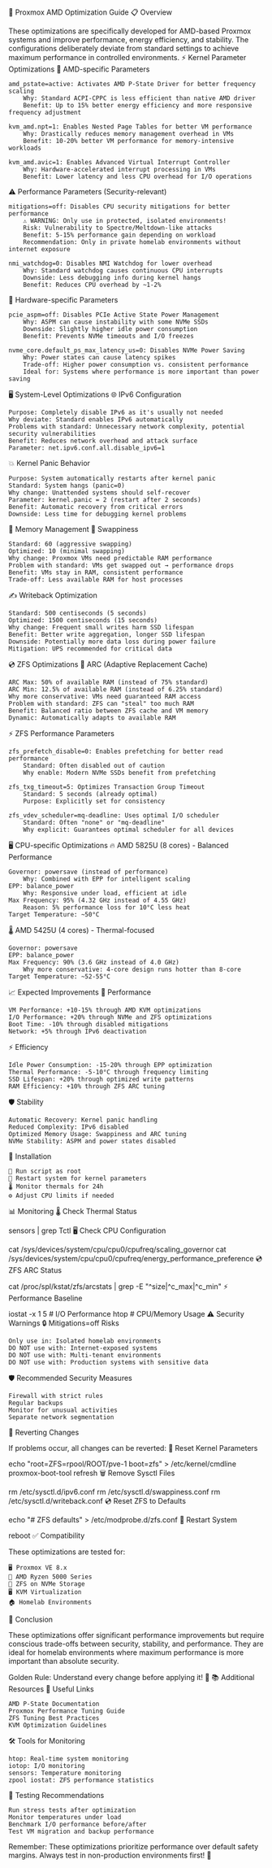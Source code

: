 🚀 Proxmox AMD Optimization Guide
📋 Overview

These optimizations are specifically developed for AMD-based Proxmox systems and improve performance, energy efficiency, and stability. The configurations deliberately deviate from standard settings to achieve maximum performance in controlled environments.
⚡ Kernel Parameter Optimizations
🔧 AMD-specific Parameters

    amd_pstate=active: Activates AMD P-State Driver for better frequency scaling
        Why: Standard ACPI-CPPC is less efficient than native AMD driver
        Benefit: Up to 15% better energy efficiency and more responsive frequency adjustment

    kvm_amd.npt=1: Enables Nested Page Tables for better VM performance
        Why: Drastically reduces memory management overhead in VMs
        Benefit: 10-20% better VM performance for memory-intensive workloads

    kvm_amd.avic=1: Enables Advanced Virtual Interrupt Controller
        Why: Hardware-accelerated interrupt processing in VMs
        Benefit: Lower latency and less CPU overhead for I/O operations

⚠️ Performance Parameters (Security-relevant)

    mitigations=off: Disables CPU security mitigations for better performance
        ⚠️ WARNING: Only use in protected, isolated environments!
        Risk: Vulnerability to Spectre/Meltdown-like attacks
        Benefit: 5-15% performance gain depending on workload
        Recommendation: Only in private homelab environments without internet exposure

    nmi_watchdog=0: Disables NMI Watchdog for lower overhead
        Why: Standard watchdog causes continuous CPU interrupts
        Downside: Less debugging info during kernel hangs
        Benefit: Reduces CPU overhead by ~1-2%

🔌 Hardware-specific Parameters

    pcie_aspm=off: Disables PCIe Active State Power Management
        Why: ASPM can cause instability with some NVMe SSDs
        Downside: Slightly higher idle power consumption
        Benefit: Prevents NVMe timeouts and I/O freezes

    nvme_core.default_ps_max_latency_us=0: Disables NVMe Power Saving
        Why: Power states can cause latency spikes
        Trade-off: Higher power consumption vs. consistent performance
        Ideal for: Systems where performance is more important than power saving

🖥️ System-Level Optimizations
🌐 IPv6 Configuration

    Purpose: Completely disable IPv6 as it's usually not needed
    Why deviate: Standard enables IPv6 automatically
    Problems with standard: Unnecessary network complexity, potential security vulnerabilities
    Benefit: Reduces network overhead and attack surface
    Parameter: net.ipv6.conf.all.disable_ipv6=1

💥 Kernel Panic Behavior

    Purpose: System automatically restarts after kernel panic
    Standard: System hangs (panic=0)
    Why change: Unattended systems should self-recover
    Parameter: kernel.panic = 2 (restart after 2 seconds)
    Benefit: Automatic recovery from critical errors
    Downside: Less time for debugging kernel problems

💾 Memory Management
🔄 Swappiness

    Standard: 60 (aggressive swapping)
    Optimized: 10 (minimal swapping)
    Why change: Proxmox VMs need predictable RAM performance
    Problem with standard: VMs get swapped out → performance drops
    Benefit: VMs stay in RAM, consistent performance
    Trade-off: Less available RAM for host processes

✍️ Writeback Optimization

    Standard: 500 centiseconds (5 seconds)
    Optimized: 1500 centiseconds (15 seconds)
    Why change: Frequent small writes harm SSD lifespan
    Benefit: Better write aggregation, longer SSD lifespan
    Downside: Potentially more data loss during power failure
    Mitigation: UPS recommended for critical data

💿 ZFS Optimizations
🧠 ARC (Adaptive Replacement Cache)

    ARC Max: 50% of available RAM (instead of 75% standard)
    ARC Min: 12.5% of available RAM (instead of 6.25% standard)
    Why more conservative: VMs need guaranteed RAM access
    Problem with standard: ZFS can "steal" too much RAM
    Benefit: Balanced ratio between ZFS cache and VM memory
    Dynamic: Automatically adapts to available RAM

⚡ ZFS Performance Parameters

    zfs_prefetch_disable=0: Enables prefetching for better read performance
        Standard: Often disabled out of caution
        Why enable: Modern NVMe SSDs benefit from prefetching

    zfs_txg_timeout=5: Optimizes Transaction Group Timeout
        Standard: 5 seconds (already optimal)
        Purpose: Explicitly set for consistency

    zfs_vdev_scheduler=mq-deadline: Uses optimal I/O scheduler
        Standard: Often "none" or "mq-deadline"
        Why explicit: Guarantees optimal scheduler for all devices

🖥️ CPU-specific Optimizations
🔥 AMD 5825U (8 cores) - Balanced Performance

    Governor: powersave (instead of performance)
        Why: Combined with EPP for intelligent scaling
    EPP: balance_power
        Why: Responsive under load, efficient at idle
    Max Frequency: 95% (4.32 GHz instead of 4.55 GHz)
        Reason: 5% performance loss for 10°C less heat
    Target Temperature: ~50°C

🌡️ AMD 5425U (4 cores) - Thermal-focused

    Governor: powersave
    EPP: balance_power
    Max Frequency: 90% (3.6 GHz instead of 4.0 GHz)
        Why more conservative: 4-core design runs hotter than 8-core
    Target Temperature: ~52-55°C

📈 Expected Improvements
🚀 Performance

    VM Performance: +10-15% through AMD KVM optimizations
    I/O Performance: +20% through NVMe and ZFS optimizations
    Boot Time: -10% through disabled mitigations
    Network: +5% through IPv6 deactivation

⚡ Efficiency

    Idle Power Consumption: -15-20% through EPP optimization
    Thermal Performance: -5-10°C through frequency limiting
    SSD Lifespan: +20% through optimized write patterns
    RAM Efficiency: +10% through ZFS ARC tuning

🛡️ Stability

    Automatic Recovery: Kernel panic handling
    Reduced Complexity: IPv6 disabled
    Optimized Memory Usage: Swappiness and ARC tuning
    NVMe Stability: ASPM and power states disabled

🔧 Installation

    📝 Run script as root
    🔄 Restart system for kernel parameters
    🌡️ Monitor thermals for 24h
    ⚙️ Adjust CPU limits if needed

📊 Monitoring
🌡️ Check Thermal Status

sensors | grep Tctl
🖥️ Check CPU Configuration

cat /sys/devices/system/cpu/cpu0/cpufreq/scaling_governor
cat /sys/devices/system/cpu/cpu0/cpufreq/energy_performance_preference
💿 ZFS ARC Status

cat /proc/spl/kstat/zfs/arcstats | grep -E "^size|^c_max|^c_min"
⚡ Performance Baseline

iostat -x 1 5 # I/O Performance
htop # CPU/Memory Usage
⚠️ Security Warnings
🔒 Mitigations=off Risks

    Only use in: Isolated homelab environments
    DO NOT use with: Internet-exposed systems
    DO NOT use with: Multi-tenant environments
    DO NOT use with: Production systems with sensitive data

🛡️ Recommended Security Measures

    Firewall with strict rules
    Regular backups
    Monitor for unusual activities
    Separate network segmentation

🔄 Reverting Changes

If problems occur, all changes can be reverted:
📝 Reset Kernel Parameters

echo "root=ZFS=rpool/ROOT/pve-1 boot=zfs" > /etc/kernel/cmdline
proxmox-boot-tool refresh
🗑️ Remove Sysctl Files

rm /etc/sysctl.d/ipv6.conf
rm /etc/sysctl.d/swappiness.conf
rm /etc/sysctl.d/writeback.conf
💿 Reset ZFS to Defaults

echo "# ZFS defaults" > /etc/modprobe.d/zfs.conf
🔄 Restart System

reboot
✅ Compatibility

These optimizations are tested for:

    🖥️ Proxmox VE 8.x
    🔧 AMD Ryzen 5000 Series
    💾 ZFS on NVMe Storage
    🖥️ KVM Virtualization
    🏠 Homelab Environments

🎯 Conclusion

These optimizations offer significant performance improvements but require conscious trade-offs between security, stability, and performance. They are ideal for homelab environments where maximum performance is more important than absolute security.

Golden Rule: Understand every change before applying it! 🧠
📚 Additional Resources
🔗 Useful Links

    AMD P-State Documentation
    Proxmox Performance Tuning Guide
    ZFS Tuning Best Practices
    KVM Optimization Guidelines

🛠️ Tools for Monitoring

    htop: Real-time system monitoring
    iotop: I/O monitoring
    sensors: Temperature monitoring
    zpool iostat: ZFS performance statistics

🧪 Testing Recommendations

    Run stress tests after optimization
    Monitor temperatures under load
    Benchmark I/O performance before/after
    Test VM migration and backup performance

Remember: These optimizations prioritize performance over default safety margins. Always test in non-production environments first! 🧪